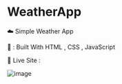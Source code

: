 # WeatherApp
:cloud: Simple Weather App

:wrench: : Built With HTML , CSS , JavaScript

:pushpin: Live Site : 


![image](https://user-images.githubusercontent.com/78031810/115618531-a6520a80-a314-11eb-9cfe-c0c5dc862c40.png)



